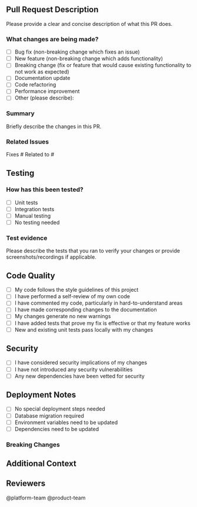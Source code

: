 ## Pull Request Description

Please provide a clear and concise description of what this PR does.

### What changes are being made?
- [ ] Bug fix (non-breaking change which fixes an issue)
- [ ] New feature (non-breaking change which adds functionality)
- [ ] Breaking change (fix or feature that would cause existing functionality to not work as expected)
- [ ] Documentation update
- [ ] Code refactoring
- [ ] Performance improvement
- [ ] Other (please describe):

### Summary
Briefly describe the changes in this PR.

### Related Issues
<!-- Link to any related issues using #issue_number -->
Fixes #
Related to #

## Testing

### How has this been tested?
- [ ] Unit tests
- [ ] Integration tests
- [ ] Manual testing
- [ ] No testing needed

### Test evidence
Please describe the tests that you ran to verify your changes or provide screenshots/recordings if applicable.

## Code Quality

- [ ] My code follows the style guidelines of this project
- [ ] I have performed a self-review of my own code
- [ ] I have commented my code, particularly in hard-to-understand areas
- [ ] I have made corresponding changes to the documentation
- [ ] My changes generate no new warnings
- [ ] I have added tests that prove my fix is effective or that my feature works
- [ ] New and existing unit tests pass locally with my changes

## Security

- [ ] I have considered security implications of my changes
- [ ] I have not introduced any security vulnerabilities
- [ ] Any new dependencies have been vetted for security

## Deployment Notes

<!-- Any special notes for deployment, migrations, environment variables, etc. -->
- [ ] No special deployment steps needed
- [ ] Database migration required
- [ ] Environment variables need to be updated
- [ ] Dependencies need to be updated

### Breaking Changes
<!-- If this is a breaking change, describe what users need to do to adapt -->

## Additional Context

<!-- Add any other context about the pull request here -->
<!-- Include screenshots, GIFs, or other visual aids if helpful -->

## Reviewers

<!-- @ mention specific people or teams that should review this PR -->
@platform-team <!-- for platform/infrastructure changes -->
@product-team <!-- for product feature changes -->
